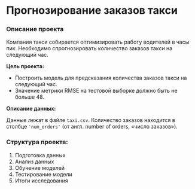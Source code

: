 #  Прогнозирование заказов такси

### Описание проекта

Компания такси собирается оптимизировать работу водителей в часы пик. Необходимо спрогнозировать количество заказов такси на следующий час.

**Цель проекта:**

* Построить модель для предсказания количества заказов такси на следующий час.
* Значение метрики RMSE на тестовой выборке должно быть не больше 48.

**Описание данных:**

Данные лежат в файле `taxi.csv`. Количество заказов находится в столбце `'num_orders'` (от англ. number of orders, «число заказов»).

### Структура проекта:

1. Подготовка данных
2. Анализ данных
3. Обучение моделей
4. Тестирование модели
5. Итоги исследования